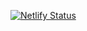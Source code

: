 [![Netlify Status](https://api.netlify.com/api/v1/badges/81c530a6-933d-40b7-bf92-412a22deafe6/deploy-status)](https://app.netlify.com/sites/nsportfolio-recipeapp/deploys)
